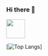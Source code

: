 ### Hi there 👋

<img src="https://cdn.jsdelivr.net/gh/devicons/devicon/icons/javascript/javascript-plain.svg" height="50" />



<!--
**yutaokkots/yutaokkots** is a ✨ _special_ ✨ repository because its `README.md` (this file) appears on your GitHub profile.

Here are some ideas to get you started:

- 🔭 I’m currently working on ...
- 🌱 I’m currently learning ...
- 👯 I’m looking to collaborate on ...
- 🤔 I’m looking for help with ...
- 💬 Ask me about ...
- 📫 How to reach me: ...
- 😄 Pronouns: ...
- ⚡ Fun fact: ...
-->

[![Top Langs](https://github-readme-stats.vercel.app/api/top-langs/?username=yutaokkots&anuraghazra&show_icons=true&theme=radical)]

            
